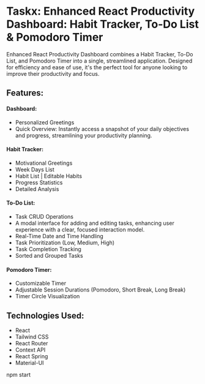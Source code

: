 
# Taskx: Enhanced React Productivity Dashboard: Habit Tracker, To-Do List & Pomodoro Timer

Enhanced React Productivity Dashboard combines a Habit Tracker, To-Do List, and Pomodoro Timer into a single, streamlined application. Designed for efficiency and ease of use, it's the perfect tool for anyone looking to improve their productivity and focus. 

## Features:
#### Dashboard:
- Personalized Greetings
- Quick Overview: Instantly access a snapshot of your daily objectives and progress, streamlining your productivity planning.

#### Habit Tracker:
- Motivational Greetings
- Week Days List
- Habit List | Editable Habits
- Progress Statistics
- Detailed Analysis

#### To-Do List:
- Task CRUD Operations
- A modal interface for adding and editing tasks, enhancing user experience with a clear, focused interaction model.
- Real-Time Date and Time Handling
- Task Prioritization (Low, Medium, High)
- Task Completion Tracking
- Sorted and Grouped Tasks

#### Pomodoro Timer:
- Customizable Timer
- Adjustable Session Durations (Pomodoro, Short Break, Long Break)
- Timer Circle Visualization
  
  
## Technologies Used:
- React
- Tailwind CSS
- React Router
- Context API
- React Spring
- Material-UI

  

npm start
```
